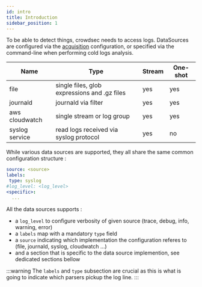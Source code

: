 ```yaml
---
id: intro
title: Introduction
sidebar_position: 1
---
```


To be able to detect things, crowdsec needs to access logs.
DataSources are configured via the [acquisition](/configuration/crowdsec_configuration.md#acquisition_path) configuration, or specified via the command-line when performing cold logs analysis.


Name | Type | Stream | One-shot
-----|------|--------|----------
file | single files, glob expressions and .gz files | yes | yes
journald | journald via filter | yes | yes
aws cloudwatch | single stream or log group | yes | yes
syslog service | read logs received via syslog protocol | yes | no


While various data sources are supported, they all share the same common configuration structure :

```yaml
source: <source>
labels:
 type: syslog
#log_level: <log_level>
<specific>:
  ...
```

All the data sources supports :
 - a `log_level` to configure verbosity of given source (trace, debug, info, warning, error)
 - a `labels` map with a mandatory `type` field
 - a `source` indicating which implementation the configuration referes to (file, journald, syslog, cloudwatch ...)
 - and a section that is specific to the data source implemention, see dedicated sections bellow

:::warning
 The `labels` and `type` subsection are crucial as this is what is going to indicate which parsers pickup the log line.
:::